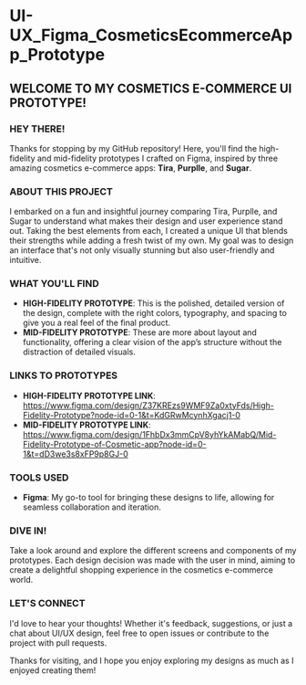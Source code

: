 # UI-UX_Figma_CosmeticsEcommerceApp_Prototype

## WELCOME TO MY COSMETICS E-COMMERCE UI PROTOTYPE!

### HEY THERE!

Thanks for stopping by my GitHub repository! Here, you'll find the high-fidelity and mid-fidelity prototypes I crafted on Figma, inspired by three amazing cosmetics e-commerce apps: **Tira**, **Purplle**, and **Sugar**.

### ABOUT THIS PROJECT

I embarked on a fun and insightful journey comparing Tira, Purplle, and Sugar to understand what makes their design and user experience stand out. Taking the best elements from each, I created a unique UI that blends their strengths while adding a fresh twist of my own. My goal was to design an interface that's not only visually stunning but also user-friendly and intuitive.

### WHAT YOU'LL FIND

- **HIGH-FIDELITY PROTOTYPE**: This is the polished, detailed version of the design, complete with the right colors, typography, and spacing to give you a real feel of the final product.
- **MID-FIDELITY PROTOTYPE**: These are more about layout and functionality, offering a clear vision of the app’s structure without the distraction of detailed visuals.

### LINKS TO PROTOTYPES

- **HIGH-FIDELITY PROTOTYPE LINK**: https://www.figma.com/design/Z37KREzs9WMF9Za0xtyFds/High-Fidelity-Prototype?node-id=0-1&t=KdGRwMcynhXgacj1-0
- **MID-FIDELITY PROTOTYPE LINK**: https://www.figma.com/design/1FhbDx3mmCpV8yhYkAMabQ/Mid-Fidelity-Prototype-of-Cosmetic-app?node-id=0-1&t=dD3we3s8xFP9p8GJ-0

### TOOLS USED

- **Figma**: My go-to tool for bringing these designs to life, allowing for seamless collaboration and iteration.

### DIVE IN!

Take a look around and explore the different screens and components of my prototypes. Each design decision was made with the user in mind, aiming to create a delightful shopping experience in the cosmetics e-commerce world.

### LET'S CONNECT

I'd love to hear your thoughts! Whether it's feedback, suggestions, or just a chat about UI/UX design, feel free to open issues or contribute to the project with pull requests.

Thanks for visiting, and I hope you enjoy exploring my designs as much as I enjoyed creating them!
